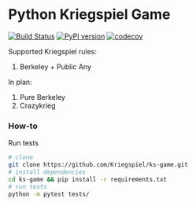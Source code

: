 # Python Kriegspiel Game

[![Build Status](https://travis-ci.org/Kriegspiel/ks-game.svg?branch=master)](https://travis-ci.org/Kriegspiel/ks-game)
[![PyPI version](https://badge.fury.io/py/kriegspiel.svg)](https://badge.fury.io/py/kriegspiel)
[![codecov](https://codecov.io/gh/Kriegspiel/ks-game/branch/master/graph/badge.svg)](https://codecov.io/gh/Kriegspiel/ks-game)

Supported Kriegspiel rules:

1. Berkeley + Public Any

In plan:

1. Pure Berkeley
2. Crazykrieg


### How-to

Run tests
``` bash
# clone
git clone https://github.com/Kriegspiel/ks-game.git
# install dependencies
cd ks-game && pip install -r requirements.txt
# run tests
python -m pytest tests/
```
